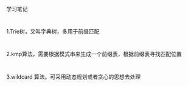 学习笔记
#
1.Trie树，又叫字典树，多用于前缀匹配
#
2.kmp算法，需要根据模式串来生成一个前缀表，根据前缀表寻找匹配位置
#
3.wildcard 算法。可采用动态规划或者贪心的思想去处理